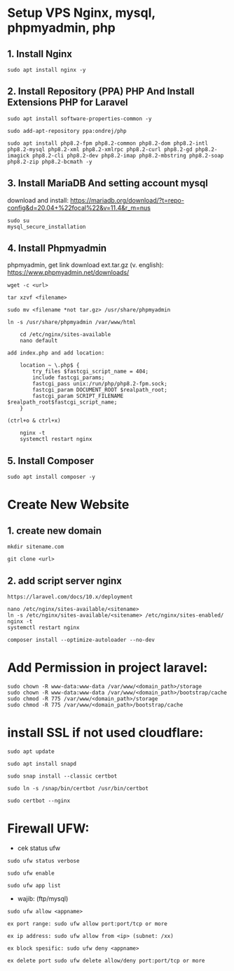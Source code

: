 # Setup VPS Nginx, mysql, phpmyadmin, php
## 1. Install Nginx
```
sudo apt install nginx -y
```

## 2. Install Repository (PPA) PHP And Install Extensions PHP for Laravel
```
sudo apt install software-properties-common -y
```


```
sudo add-apt-repository ppa:ondrej/php
```

```
sudo apt install php8.2-fpm php8.2-common php8.2-dom php8.2-intl php8.2-mysql php8.2-xml php8.2-xmlrpc php8.2-curl php8.2-gd php8.2-imagick php8.2-cli php8.2-dev php8.2-imap php8.2-mbstring php8.2-soap php8.2-zip php8.2-bcmath -y
```

## 3. Install MariaDB And setting account mysql
download and install: https://mariadb.org/download/?t=repo-config&d=20.04+%22focal%22&v=11.4&r_m=nus

```
sudo su
mysql_secure_installation
```

## 4. Install Phpmyadmin
phpmyadmin, get link download ext.tar.gz (v. english): https://www.phpmyadmin.net/downloads/ 

```
wget -c <url>
```


```
tar xzvf <filename>
```


```
sudo mv <filename *not tar.gz> /usr/share/phpmyadmin
```

```
ln -s /usr/share/phpmyadmin /var/www/html
```


```
	cd /etc/nginx/sites-available
	nano default
```

	add index.php and add location: 

```
	location ~ \.php$ {
		try_files $fastcgi_script_name = 404;
		include fastcgi_params;
		fastcgi_pass unix:/run/php/php8.2-fpm.sock;
		fastcgi_param DOCUMENT_ROOT $realpath_root;
		fastcgi_param SCRIPT_FILENAME $realpath_root$fastcgi_script_name;
	} 
```
	(ctrl+o & ctrl+x) 
```
	nginx -t
	systemctl restart nginx
```

## 5. Install Composer
```
sudo apt install composer -y
```

# Create New Website
## 1. create new domain
```/var/www
mkdir sitename.com
```

```
git clone <url>
```

## 2. add script server nginx
```
https://laravel.com/docs/10.x/deployment
```
```
nano /etc/nginx/sites-available/<sitename>
ln -s /etc/nginx/sites-available/<sitename> /etc/nginx/sites-enabled/
nginx -t
systemctl restart nginx
```
```
composer install --optimize-autoloader --no-dev
```

# Add Permission in project laravel:
```
sudo chown -R www-data:www-data /var/www/<domain_path>/storage
sudo chown -R www-data:www-data /var/www/<domain_path>/bootstrap/cache
sudo chmod -R 775 /var/www/<domain_path>/storage
sudo chmod -R 775 /var/www/<domain_path>/bootstrap/cache
```

# install SSL if not used cloudflare:
```
sudo apt update
```
```
sudo apt install snapd
```
```
sudo snap install --classic certbot
```
```
sudo ln -s /snap/bin/certbot /usr/bin/certbot
```
```
sudo certbot --nginx
```

# Firewall UFW:
- cek status ufw
```
sudo ufw status verbose
```
```
sudo ufw enable
```
```
sudo ufw app list
```
- wajib: (ftp/mysql)
```
sudo ufw allow <appname>
```
```
ex port range: sudo ufw allow port:port/tcp or more
```
```
ex ip address: sudo ufw allow from <ip> (subnet: /xx)
```
```
ex block spesific: sudo ufw deny <appname>
```
```
ex delete port sudo ufw delete allow/deny port:port/tcp or more
```

